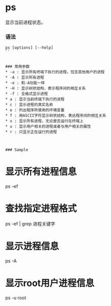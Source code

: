 # ps
显示当前进程状态。


### 语法
```
ps [options] [--help]
``


### 常用参数
* -a : 显示所有终端下执行的进程，包含其他用户的进程
* -A : 显示所有进程
* -e : 和-A功能一样
* -H : 显示树状结构，表示程序间的相互关系
* -f : 全格式显示进程
* a : 显示当前终端下执行的进程
* c : 显示进程的真实名称
* e : 列出程序所使用的环境变量
* f : 用ASCII字符显示树状结构，表达程序间的相互关系
* x : 显示所有进程，无论是否运行在终端上
* u : 显示用户相关的进程或者与用户相关的属性
* r : 只显示正在运行的进程



### Sample
```
# 显示所有进程信息
ps -ef
# 查找指定进程格式
ps -ef | grep 进程关键字
# 显示进程信息
ps -A
# 显示root用户进程信息
ps -u root
```
